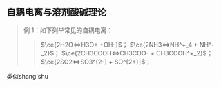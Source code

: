 ## 自耦电离与溶剂酸碱理论

> 例 1：如下列举常见的自耦电离：
> > $\ce{2H2O<=>H3O+ +OH-}$；
> > $\ce{2NH3<=>NH^+_4 + NH^-_2}$；
> > $\ce{2CH3COOH<=>CH3COO- + CH3COOH^+_2}$；
> > $\ce{2SO2<=>SO3^{2-} + SO^{2+}}$；

类似shang'shu